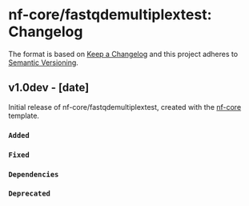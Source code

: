 # nf-core/fastqdemultiplextest: Changelog

The format is based on [Keep a Changelog](https://keepachangelog.com/en/1.0.0/)
and this project adheres to [Semantic Versioning](https://semver.org/spec/v2.0.0.html).

## v1.0dev - [date]

Initial release of nf-core/fastqdemultiplextest, created with the [nf-core](https://nf-co.re/) template.

### `Added`

### `Fixed`

### `Dependencies`

### `Deprecated`
